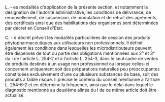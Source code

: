 L. - es modalités d'application de la présente section, et notamment la désignation de l'autorité administrative, les conditions de délivrance, de renouvellement, de suspension, de modulation et de retrait des agréments, des certificats ainsi que des habilitations des organismes sont déterminées par décret en Conseil d'Etat.

C. - e décret prévoit les modalités particulières de cession des produits phytopharmaceutiques aux utilisateurs non professionnels. Il définit également les conditions dans lesquelles les microdistributeurs peuvent être dispensés de tout ou partie des obligations mentionnées aux 2° et 3° du I de l'article L. 254-2 et à l'article L. 254-3, dans le seul cadre de ventes de produits destinés à un usage non professionnel ou lorsque celles-ci concernent uniquement soit des préparations naturelles peu préoccupantes constituées exclusivement d'une ou plusieurs substances de base, soit des produits à faible risque. Il précise le contenu du conseil mentionné à l'article L. 254-6-2 et en détermine la fréquence, ainsi que le délai dans lequel le diagnostic mentionné au deuxième alinéa du I de ce même article doit être actualisé.
